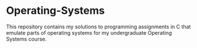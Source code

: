 # Operating-Systems

This repository contains my solutions to programming assignments in C that emulate parts of operating systems for my undergraduate Operating Systems course.
